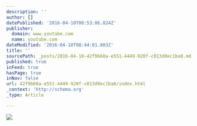 ```yaml
---
description: ''
author: []
datePublished: '2016-04-10T08:53:06.824Z'
publisher:
  domain: www.youtube.com
  name: youtube.com
dateModified: '2016-04-10T08:44:01.803Z'
title: ''
sourcePath: _posts/2016-04-10-42f9b68a-e551-4449-920f-c013d0ec1ba8.md
published: true
inFeed: true
hasPage: true
inNav: false
url: 42f9b68a-e551-4449-920f-c013d0ec1ba8/index.html
_context: 'http://schema.org'
_type: Article

---
```

![](https://i.ytimg.com/vi_webp/CUlVyMzmZzE/mqdefault.webp)